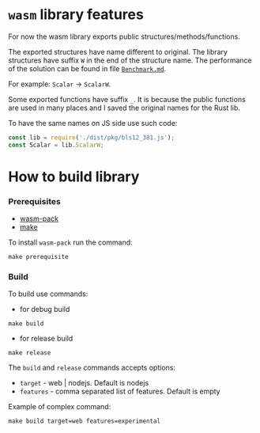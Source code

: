 # `wasm` library features

For now the wasm library exports public structures/methods/functions.

The exported structures have name different to original. The library structures have suffix `W` in the end of the structure name. The performance of the solution can be found in file [`Benchmark.md`](./dist/Benchmark.md).

For example: `Scalar` -> `ScalarW`.

Some exported functions have suffix `_`. It is because the public functions are used in many places and I saved the original names for the Rust lib.

To have the same names on JS side use such code:

```js
const lib = require('./dist/pkg/bls12_381.js');
const Scalar = lib.ScalarW;
```

# How to build library

### Prerequisites

- [wasm-pack](https://rustwasm.github.io/wasm-pack/)
- [make](https://www.dartmouth.edu/~rc/classes/soft_dev/make.html)

To install `wasm-pack` run the command:
```
make prerequisite
```

### Build

To build use commands:
- for debug build
```
make build
```

- for release build
```
make release
```

The `build` and `release` commands accepts options:
- `target` - web | nodejs. Default is nodejs
- `features` - comma separated list of features. Default is empty

Example of complex command:
```
make build target=web features=experimental
```
